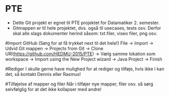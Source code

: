 # PTE
- Dette Git projekt er egnet til PTE projektet for Datamatiker 2. semester.
- Gitmappen er til hele projektet, dvs. også til usecases, tests osv. Derfor skal alle slags dokumenter herind såsom: txt.filer, viseo filer, png osv.

#Import GitHub (Sørg for at få trykket next til det hele!)
File -> Import -> Udvid Git mappen -> Projects from Git -> Clone URI(https://github.com/HEDMU-2015/PTE)
-> Vælg samme lokation som workspace -> Import using the New Project wizard
-> Java Project -> Finish

#Rediger
I skulle gerne have mulighed for at rediger og tilføje, hvis ikke i kan det, så kontakt Dennis eller Rasmus!

#Tilføjelse af mapper og filer
Når i tilføjer nye mapper, filer osv. så sørg selvfølglig for at det ikke kollapser med andre! 
